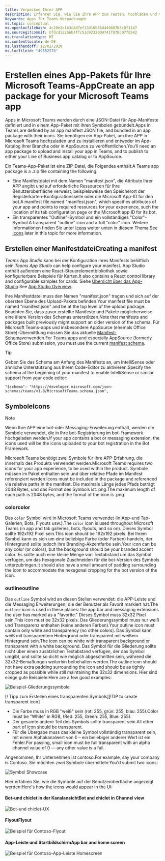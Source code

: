 ```yaml
---
title: Verpacken Ihrer APP
description: Erfahren Sie, wie Sie Ihre APP zum Testen, hochladen und veröffentlichen in Microsoft Teams verpacken.
keywords: Apps für Teams-Verpackungen
ms.topic: conceptual
ms.openlocfilehash: 4c20e2c1b3c8d7ef13d16b354449887b3c0f1147
ms.sourcegitcommit: bfdcd122b6b4ffc52d92320d4741f870c07f0542
ms.translationtype: MT
ms.contentlocale: de-DE
ms.lasthandoff: 12/02/2020
ms.locfileid: "49552570"
---
```

# <a name="create-an-app-package-for-your-microsoft-teams-app"></a><span data-ttu-id="728bf-104">Erstellen eines App-Pakets für Ihre Microsoft Teams-App</span><span class="sxs-lookup"><span data-stu-id="728bf-104">Create an app package for your Microsoft Teams app</span></span>

<span data-ttu-id="728bf-105">Apps in Microsoft Teams werden durch eine JSON-Datei für App-Manifeste definiert und in einem App-Paket mit ihren Symbolen gebündelt.</span><span class="sxs-lookup"><span data-stu-id="728bf-105">Apps in Teams are defined by an app manifest JSON file, and bundled in an app package with their icons.</span></span> <span data-ttu-id="728bf-106">Sie benötigen ein App-Paket, um Ihre APP in Microsoft Teams hochzuladen und zu installieren und entweder im App-Katalog ihrer Branche oder in AppSource zu veröffentlichen.</span><span class="sxs-lookup"><span data-stu-id="728bf-106">You'll need an app package to upload and install your app in Teams, and to publish to either your Line of Business app catalog or to AppSource.</span></span>

<span data-ttu-id="728bf-107">Ein Teams-App-Paket ist eine ZIP-Datei, die Folgendes enthält:</span><span class="sxs-lookup"><span data-stu-id="728bf-107">A Teams app package is a .zip file containing the following:</span></span>

* <span data-ttu-id="728bf-108">Eine Manifestdatei mit dem Namen "manifest.json", die Attribute Ihrer APP angibt und auf erforderliche Ressourcen für Ihre Benutzeroberfläche verweist, beispielsweise den Speicherort der Registerkarten-Konfigurationsseite oder die Microsoft App-ID für den bot.</span><span class="sxs-lookup"><span data-stu-id="728bf-108">A manifest file named "manifest.json", which specifies attributes of your app and points to required resources for your experience, such the location of its tab configuration page or the Microsoft app ID for its bot.</span></span>
* <span data-ttu-id="728bf-109">Ein transparentes "Outline"-Symbol und ein vollständiges "Color"-Symbol.</span><span class="sxs-lookup"><span data-stu-id="728bf-109">A transparent "outline" icon and a full "color" icon.</span></span> <span data-ttu-id="728bf-110">Weitere Informationen finden Sie unter [Icons](#icons) weiter unten in diesem Thema.</span><span class="sxs-lookup"><span data-stu-id="728bf-110">See [Icons](#icons) later in this topic for more information.</span></span>

## <a name="creating-a-manifest"></a><span data-ttu-id="728bf-111">Erstellen einer Manifestdatei</span><span class="sxs-lookup"><span data-stu-id="728bf-111">Creating a manifest</span></span>

<span data-ttu-id="728bf-112">*Teams App Studio* kann bei der Konfiguration ihres Manifests behilflich sein.</span><span class="sxs-lookup"><span data-stu-id="728bf-112">*Teams App Studio* can help configure your manifest.</span></span> <span data-ttu-id="728bf-113">App Studio enthält außerdem eine React-Steuerelementbibliothek sowie konfigurierbare Beispiele für Karten.</span><span class="sxs-lookup"><span data-stu-id="728bf-113">It also contains a React control library and configurable samples for cards.</span></span> <span data-ttu-id="728bf-114">Siehe [Übersicht über das App-Studio](~/concepts/build-and-test/app-studio-overview.md).</span><span class="sxs-lookup"><span data-stu-id="728bf-114">See [App Studio Overview](~/concepts/build-and-test/app-studio-overview.md).</span></span>

<span data-ttu-id="728bf-115">Ihre Manifestdatei muss den Namen "manifest.json" tragen und sich auf der obersten Ebene des Upload-Pakets befinden.</span><span class="sxs-lookup"><span data-stu-id="728bf-115">Your manifest file must be named "manifest.json" and be at the top level of the upload package.</span></span> <span data-ttu-id="728bf-116">Beachten Sie, dass zuvor erstellte Manifeste und Pakete möglicherweise eine ältere Version des Schemas unterstützen.</span><span class="sxs-lookup"><span data-stu-id="728bf-116">Note that manifests and packages built previously might support an older version of the schema.</span></span> <span data-ttu-id="728bf-117">Für Microsoft Teams-apps und insbesondere AppSource (ehemals Office Store)-Übermittlung müssen Sie das aktuelle [Manifest-Schema](~/resources/schema/manifest-schema.md)verwenden.</span><span class="sxs-lookup"><span data-stu-id="728bf-117">For Teams apps and especially AppSource (formerly Office Store) submission, you must use the current [manifest schema](~/resources/schema/manifest-schema.md).</span></span>

> [!TIP]
> <span data-ttu-id="728bf-118">Geben Sie das Schema am Anfang des Manifests an, um IntelliSense oder ähnliche Unterstützung aus Ihrem Code-Editor zu aktivieren:</span><span class="sxs-lookup"><span data-stu-id="728bf-118">Specify the schema at the beginning of your manifest to enable IntelliSense or similar support from your code editor:</span></span>
>
> `"$schema": "https://developer.microsoft.com/json-schemas/teams/v1.8/MicrosoftTeams.schema.json",`

## <a name="icons"></a><span data-ttu-id="728bf-119">Symbole</span><span class="sxs-lookup"><span data-stu-id="728bf-119">Icons</span></span>

> [!Note]
> <span data-ttu-id="728bf-120">Wenn Ihre APP eine bot-oder Messaging-Erweiterung enthält, werden die Symbole verwendet, die in Ihre bot-Registrierung im bot-Framework hochgeladen werden.</span><span class="sxs-lookup"><span data-stu-id="728bf-120">If your app contains a bot or messaging extension, the icons used will be the icons uploaded to your bot registration in the Bot Framework.</span></span>

<span data-ttu-id="728bf-121">Microsoft Teams benötigt zwei Symbole für Ihre APP-Erfahrung, die innerhalb des Produkts verwendet werden.</span><span class="sxs-lookup"><span data-stu-id="728bf-121">Microsoft Teams requires two icons for your app experience, to be used within the product.</span></span> <span data-ttu-id="728bf-122">Symbole müssen im Paket enthalten sein und über relative Pfade im Manifest referenziert werden.</span><span class="sxs-lookup"><span data-stu-id="728bf-122">Icons must be included in the package and referenced via relative paths in the manifest.</span></span> <span data-ttu-id="728bf-123">Die maximale Länge jedes Pfads beträgt 2048 Bytes, und das Format des Symbols ist. png.</span><span class="sxs-lookup"><span data-stu-id="728bf-123">The maximum length of each path is 2048 bytes, and the format of the icon is .png.</span></span>

### <a name="color"></a><span data-ttu-id="728bf-124">color</span><span class="sxs-lookup"><span data-stu-id="728bf-124">color</span></span>

<span data-ttu-id="728bf-125">Das `color` Symbol wird in Microsoft Teams verwendet (in App-und Tab-Galerien, Bots, Flyouts usw.).</span><span class="sxs-lookup"><span data-stu-id="728bf-125">The `color` icon is used throughout Microsoft Teams (in app and tab galleries, bots, flyouts, and so on).</span></span> <span data-ttu-id="728bf-126">Dieses Symbol sollte 192x192 Pixel sein.</span><span class="sxs-lookup"><span data-stu-id="728bf-126">This icon should be 192x192 pixels.</span></span> <span data-ttu-id="728bf-127">Bei Ihrem Symbol kann es sich um eine beliebige Farbe (oder Farben) handeln, der Hintergrund sollte jedoch ihre Branding-Akzentfarbe sein.</span><span class="sxs-lookup"><span data-stu-id="728bf-127">Your icon can be any color (or colors), but the background should be your branded accent color.</span></span> <span data-ttu-id="728bf-128">Es sollte auch eine kleine Menge von Textabstand um das Symbol verfügen, um das hexagonale Zuschneiden für die bot-Version des Symbols unterzubringen.</span><span class="sxs-lookup"><span data-stu-id="728bf-128">It should also have a small amount of padding surrounding the icon to accommodate the hexagonal cropping for the bot version of the icon.</span></span>

### <a name="outline"></a><span data-ttu-id="728bf-129">outline</span><span class="sxs-lookup"><span data-stu-id="728bf-129">outline</span></span>

<span data-ttu-id="728bf-130">Das `outline` Symbol wird an diesen Stellen verwendet: die APP-Leiste und die Messaging Erweiterungen, die der Benutzer als Favorit markiert hat.</span><span class="sxs-lookup"><span data-stu-id="728bf-130">The `outline` icon is used in these places: the app bar and messaging extensions the user has marked as a "favorite."</span></span> <span data-ttu-id="728bf-131">Dieses Symbol muss 32x32 Pixel sein.</span><span class="sxs-lookup"><span data-stu-id="728bf-131">This icon must be 32x32 pixels.</span></span> <span data-ttu-id="728bf-132">Das Gliederungssymbol muss nur weiß und Transparenz enthalten (keine anderen Farben).</span><span class="sxs-lookup"><span data-stu-id="728bf-132">Your outline icon must contain only white and transparency (no other colors).</span></span> <span data-ttu-id="728bf-133">Das Symbol kann weiß mit transparentem Hintergrund oder transparent mit weißem Hintergrund sein.</span><span class="sxs-lookup"><span data-stu-id="728bf-133">The icon can be white with transparent background or transparent with a white background.</span></span> <span data-ttu-id="728bf-134">Das Symbol für die Gliederung sollte nicht über einen zusätzlichen Textabstand verfügen, der das Symbol umgibt, und sollte so dicht wie möglich abgeschnitten sein, während die 32x32-Bemaßungen weiterhin beibehalten werden.</span><span class="sxs-lookup"><span data-stu-id="728bf-134">The outline icon should not have extra padding surrounding the icon and should be as tightly cropped as possible while still maintaining the 32x32 dimensions.</span></span> <span data-ttu-id="728bf-135">Hier sind einige gute Beispiele:</span><span class="sxs-lookup"><span data-stu-id="728bf-135">Here are a few good examples:</span></span>

![Beispiel-Gliederungssymbole](~/assets/images/icons/sample20x20s.png)

<span data-ttu-id="728bf-137">[! Tipp zum Erstellen eines transparenten Symbols]</span><span class="sxs-lookup"><span data-stu-id="728bf-137">[!TIP to create transparent icon]</span></span>

* <span data-ttu-id="728bf-138">Die Farbe muss in RGB "weiß" sein (rot: 255, grün: 255, blau: 255).</span><span class="sxs-lookup"><span data-stu-id="728bf-138">Color must be "White" in RGB, (Red: 255, Green: 255, Blue: 255).</span></span>
* <span data-ttu-id="728bf-139">Der gesamte andere Teil des Symbols sollte transparent sein.</span><span class="sxs-lookup"><span data-stu-id="728bf-139">All other part of icon should be transparent.</span></span>
* <span data-ttu-id="728bf-140">Für die Übergabe muss das kleine Symbol vollständig transparent sein, mit einem Alphakanalwert von 0 – ein beliebiger anderer Wert ist ein Fehler.</span><span class="sxs-lookup"><span data-stu-id="728bf-140">For passing, small icon must be full transparent with an alpha channel value of 0 — any other value is a fail.</span></span>

<span data-ttu-id="728bf-141">Angenommen, Ihr Unternehmen ist contoso.</span><span class="sxs-lookup"><span data-stu-id="728bf-141">For example, say your company is Contoso.</span></span> <span data-ttu-id="728bf-142">Sie möchten zwei Symbole übermitteln:</span><span class="sxs-lookup"><span data-stu-id="728bf-142">You'd submit two icons:</span></span>

![Symbol Showcase](~/assets/images/framework/framework_submit_icon.png)

<span data-ttu-id="728bf-144">Hier erfahren Sie, wie die Symbole auf der Benutzeroberfläche angezeigt werden:</span><span class="sxs-lookup"><span data-stu-id="728bf-144">Here's how the icons would appear in the UI:</span></span>

#### <a name="bot-and-chiclet-in-channel-view"></a><span data-ttu-id="728bf-145">Bot-und chiclet in der Kanalansicht</span><span class="sxs-lookup"><span data-stu-id="728bf-145">Bot and chiclet in Channel view</span></span>

![Bot-und chiclet-UX](~/assets/images/icons/botandchiclet.png)

#### <a name="flyout"></a><span data-ttu-id="728bf-147">Flyout</span><span class="sxs-lookup"><span data-stu-id="728bf-147">Flyout</span></span>

![Beispiel für Contoso-Flyout](~/assets/images/icons/flyout.png)

#### <a name="app-bar-and-home-screen"></a><span data-ttu-id="728bf-149">App-Leiste und Startbildschirm</span><span class="sxs-lookup"><span data-stu-id="728bf-149">App bar and home screen</span></span>

![Beispiel für Contoso-App-Leiste Homescreen](~/assets/images/icons/appbarhomescreen.png)

